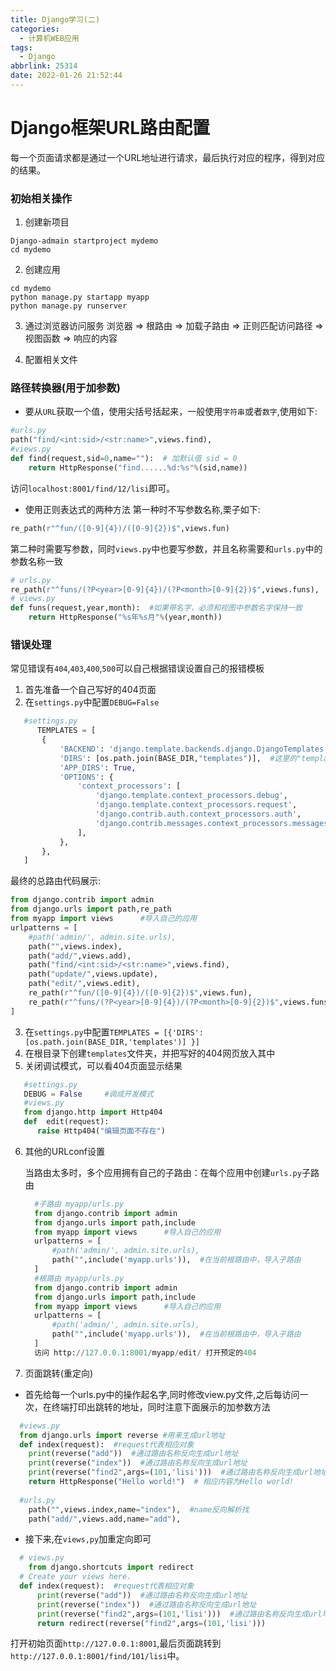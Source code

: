 ```yaml
---
title: Django学习(二)
categories:
  - 计算机WEB应用
tags:
  - Django
abbrlink: 25314
date: 2022-01-26 21:52:44
---
```

# Django框架URL路由配置
每一个页面请求都是通过一个URL地址进行请求，最后执行对应的程序，得到对应的结果。
### 初始相关操作
1. 创建新项目
```shell
Django-admain startproject mydemo
cd mydemo
```
2. 创建应用
```shell
cd mydemo
python manage.py startapp myapp
python manage.py runserver
```
3. 通过浏览器访问服务
浏览器 => 根路由 => 加载子路由 => 正则匹配访问路径 => 视图函数 => 响应的内容

4. 配置相关文件
### 路径转换器(用于加参数)
* 要从`URL`获取一个值，使用尖括号括起来，一般使用`字符串`或者`数字`,使用如下:
```python
#urls.py
path("find/<int:sid>/<str:name>",views.find),
#views.py
def find(request,sid=0,name=""):  # 加默认值 sid = 0
    return HttpResponse("find......%d:%s"%(sid,name))
```
访问`localhost:8001/find/12/lisi`即可。
* 使用正则表达式的两种方法
第一种时不写参数名称,栗子如下:
```python
re_path(r"^fun/([0-9]{4})/([0-9]{2})$",views.fun)
```
第二种时需要写参数，同时`views.py`中也要写参数，并且名称需要和`urls.py`中的参数名称一致
```python
# urls.py
re_path(r"^funs/(?P<year>[0-9]{4})/(?P<month>[0-9]{2})$",views.funs),
# views.py
def funs(request,year,month):  #如果带名字，必须和视图中参数名字保持一致
    return HttpResponse("%s年%s月"%(year,month))
```
### 错误处理
常见错误有`404`,`403`,`400`,`500`可以自己根据错误设置自己的报错模板
1. 首先准备一个自己写好的404页面
2. 在`settings.py`中配置`DEBUG=False`
```python
   #settings.py
      TEMPLATES = [
       {
           'BACKEND': 'django.template.backends.django.DjangoTemplates',
           'DIRS': [os.path.join(BASE_DIR,"templates")],  #这里的"templates"可以更改
           'APP_DIRS': True,
           'OPTIONS': {
               'context_processors': [
                   'django.template.context_processors.debug',
                   'django.template.context_processors.request',
                   'django.contrib.auth.context_processors.auth',
                   'django.contrib.messages.context_processors.messages',
               ],
           },
       },
   ]
```
   最终的总路由代码展示:
```python
from django.contrib import admin
from django.urls import path,re_path
from myapp import views      #导入自己的应用
urlpatterns = [
    #path('admin/', admin.site.urls),
    path("",views.index),
    path("add/",views.add),
    path("find/<int:sid>/<str:name>",views.find),
    path("update/",views.update),
    path("edit/",views.edit),
    re_path(r"^fun/([0-9]{4})/([0-9]{2})$",views.fun),
    re_path(r"^funs/(?P<year>[0-9]{4})/(?P<month>[0-9]{2})$",views.funs),
]
```
3. 在`settings.py`中配置`TEMPLATES = [{'DIRS': [os.path.join(BASE_DIR,'templates')] }]`
4. 在根目录下创建`templates`文件夹，并把写好的404网页放入其中
5. 关闭调试模式，可以看404页面显示结果
```python
   #settings.py
   DEBUG = False     #调成开发模式
   #views.py
   from django.http import Http404
   def  edit(request):
      raise Http404("编辑页面不存在")
```
6. 其他的URLconf设置

   当路由太多时，多个应用拥有自己的子路由：在每个应用中创建`urls.py`子路由

   ```python
     #子路由 myapp/urls.py
     from django.contrib import admin
     from django.urls import path,include
     from myapp import views      #导入自己的应用
     urlpatterns = [
         #path('admin/', admin.site.urls),
         path("",include('myapp.urls')),  #在当前根路由中，导入子路由
     ]
     #根路由 myapp/urls.py
     from django.contrib import admin
     from django.urls import path,include
     from myapp import views      #导入自己的应用
     urlpatterns = [
         #path('admin/', admin.site.urls),
         path("",include('myapp.urls')),  #在当前根路由中，导入子路由
     ]
     访问 http://127.0.0.1:8001/myapp/edit/ 打开预定的404
   ```

7. 页面跳转(重定向)
* 首先给每一个urls.py中的操作起名字,同时修改view.py文件,之后每访问一次，在终端打印出跳转的地址，同时注意下面展示的加参数方法
```python
  #views.py
  from django.urls import reverse #用来生成url地址
  def index(request):  #request代表相应对象
    print(reverse("add"))  #通过路由名称反向生成url地址
    print(reverse("index"))  #通过路由名称反向生成url地址
    print(reverse("find2",args=(101,'lisi')))  #通过路由名称反向生成url地址
    return HttpResponse("Hello world!")  # 相应内容为Hello world!
  
  #urls.py
    path("",views.index,name="index"),  #name反向解析找
    path("add/",views.add,name="add"),
```
* 接下来,在`views,py`加重定向即可
```python 
  # views.py
    from django.shortcuts import redirect
  # Create your views here.
  def index(request):  #request代表相应对象
      print(reverse("add"))  #通过路由名称反向生成url地址
      print(reverse("index"))  #通过路由名称反向生成url地址
      print(reverse("find2",args=(101,'lisi')))  #通过路由名称反向生成url地址
      return redirect(reverse("find2",args=(101,'lisi')))
```
  打开初始页面`http://127.0.0.1:8001`,最后页面跳转到`http://127.0.0.1:8001/find/101/lisi`中。